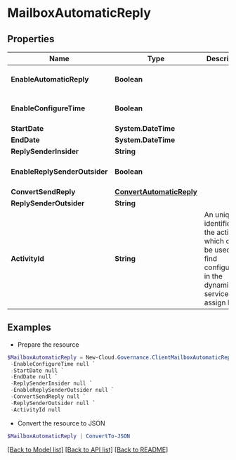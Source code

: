 # MailboxAutomaticReply
## Properties

Name | Type | Description | Notes
------------ | ------------- | ------------- | -------------
**EnableAutomaticReply** | **Boolean** |  | [optional] [default to $false]
**EnableConfigureTime** | **Boolean** |  | [optional] [default to $false]
**StartDate** | **System.DateTime** |  | [optional] 
**EndDate** | **System.DateTime** |  | [optional] 
**ReplySenderInsider** | **String** |  | [optional] 
**EnableReplySenderOutsider** | **Boolean** |  | [optional] [default to $false]
**ConvertSendReply** | [**ConvertAutomaticReply**](ConvertAutomaticReply.md) |  | [optional] 
**ReplySenderOutsider** | **String** |  | [optional] 
**ActivityId** | **String** | An unique identifier for the activity which can be used to find configuration in the dynamic service if it is assign by IT | [optional] 

## Examples

- Prepare the resource
```powershell
$MailboxAutomaticReply = New-Cloud.Governance.ClientMailboxAutomaticReply  -EnableAutomaticReply null `
 -EnableConfigureTime null `
 -StartDate null `
 -EndDate null `
 -ReplySenderInsider null `
 -EnableReplySenderOutsider null `
 -ConvertSendReply null `
 -ReplySenderOutsider null `
 -ActivityId null
```

- Convert the resource to JSON
```powershell
$MailboxAutomaticReply | ConvertTo-JSON
```

[[Back to Model list]](../README.md#documentation-for-models) [[Back to API list]](../README.md#documentation-for-api-endpoints) [[Back to README]](../README.md)

